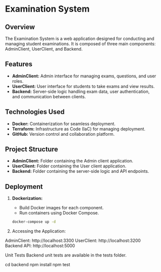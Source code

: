 # Examination System

## Overview

The Examination System is a web application designed for conducting and managing student examinations. It is composed of three main components: AdminClient, UserClient, and Backend.

## Features

- **AdminClient:** Admin interface for managing exams, questions, and user roles.
- **UserClient:** User interface for students to take exams and view results.
- **Backend:** Server-side logic handling exam data, user authentication, and communication between clients.

## Technologies Used

- **Docker:** Containerization for seamless deployment.
- **Terraform:** Infrastructure as Code (IaC) for managing deployment.
- **GitHub:** Version control and collaboration platform.

## Project Structure

- **AdminClient:** Folder containing the Admin client application.
- **UserClient:** Folder containing the User client application.
- **Backend:** Folder containing the server-side logic and API endpoints.

## Deployment

1. **Dockerization:**
   - Build Docker images for each component.
   - Run containers using Docker Compose.

   ```bash
   docker-compose up -d

2. Accessing the Application:

AdminClient: http://localhost:3300
UserClient: http://localhost:3200
Backend API: http://localhost:5000



Unit Tests
Backend unit tests are available in the tests folder.

cd backend
npm install
npm test
